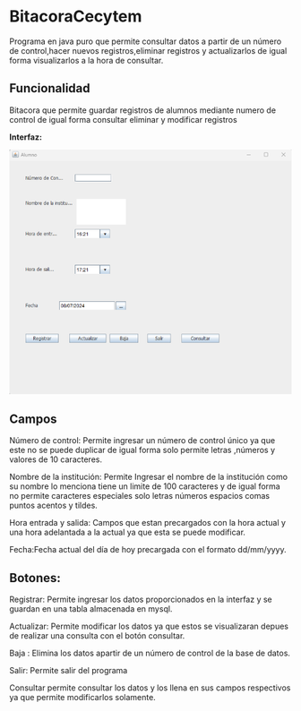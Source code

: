 # BitacoraCecytem

Programa en java puro que permite consultar datos a partir de un número de control,hacer nuevos registros,eliminar registros y actualizarlos de igual forma visualizarlos a la hora de consultar.

## Funcionalidad

Bitacora que permite guardar registros de alumnos mediante numero de control de igual forma consultar eliminar y modificar registros

**Interfaz:**

![1720477451534](image/README/1720477451534.png)

## Campos

Número de control: Permite ingresar un número de control único ya que este no se puede duplicar de igual forma solo permite letras ,números y valores de 10 caracteres.

Nombre de la institución: Permite Ingresar el nombre de la institución como su nombre lo menciona tiene un limite de 100 caracteres y de igual forma no permite caracteres especiales solo letras números espacios comas puntos acentos y tildes.

Hora entrada y salida: Campos que estan precargados con la hora actual y una hora adelantada a la actual ya que esta se puede modificar.

Fecha:Fecha actual del día de hoy precargada con el formato dd/mm/yyyy.

## Botones:

Registrar: Permite ingresar los datos proporcionados en la interfaz y se guardan en una tabla almacenada en mysql.

Actualizar: Permite modificar los datos ya que estos se visualizaran depues de realizar una consulta con el botón consultar.

Baja : Elimina los datos apartir de un  número de control de la base de datos.

Salir: Permite salir del programa

Consultar permite consultar los datos y los llena en sus campos respectivos ya que permite modificarlos solamente.
